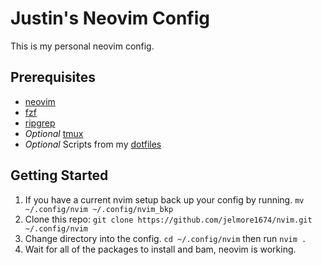 # Justin's Neovim Config

This is my personal neovim config.

## Prerequisites

- [neovim](https://github.com/neovim/neovim#install-from-package)
- [fzf](https://github.com/junegunn/fzf#installation)
- [ripgrep](https://github.com/BurntSushi/ripgrep#installation)
- _Optional_ [tmux](https://github.com/tmux/tmux/wiki/Installing)
- _Optional_ Scripts from my [dotfiles](https://github.com/jelmore1674/.dotfiles)

## Getting Started

1. If you have a current nvim setup back up your config by running.
   `mv ~/.config/nvim ~/.config/nvim_bkp`
2. Clone this repo: `git clone https://github.com/jelmore1674/nvim.git ~/.config/nvim`
3. Change directory into the config. `cd ~/.config/nvim` then run `nvim .`
4. Wait for all of the packages to install and bam, neovim is working.
